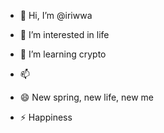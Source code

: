 - 👋 Hi, I’m @iriwwa
- 👀 I’m interested in life
- 🌱 I’m learning crypto
  
- 📫 
- 😄 New spring, new life, new me
- ⚡ Happiness

<!---
iriwwa/iriwwa is a ✨ special ✨ repository because its `README.md` (this file) appears on your GitHub profile.
You can click the Preview link to take a look at your changes.
--->
